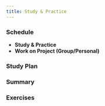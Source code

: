 ```yaml
---
title: Study & Practice
---
```


### Schedule

  - **Study & Practice**
  - **Work on Project (Group/Personal)**

### Study Plan

### Summary

### Exercises